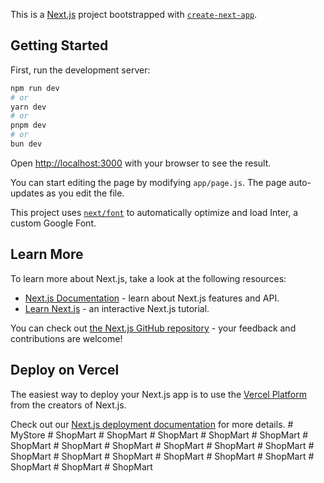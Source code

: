 This is a [Next.js](https://nextjs.org/) project bootstrapped with [`create-next-app`](https://github.com/vercel/next.js/tree/canary/packages/create-next-app).

## Getting Started

First, run the development server:

```bash
npm run dev
# or
yarn dev
# or
pnpm dev
# or
bun dev
```

Open [http://localhost:3000](http://localhost:3000) with your browser to see the result.

You can start editing the page by modifying `app/page.js`. The page auto-updates as you edit the file.

This project uses [`next/font`](https://nextjs.org/docs/basic-features/font-optimization) to automatically optimize and load Inter, a custom Google Font.

## Learn More

To learn more about Next.js, take a look at the following resources:

- [Next.js Documentation](https://nextjs.org/docs) - learn about Next.js features and API.
- [Learn Next.js](https://nextjs.org/learn) - an interactive Next.js tutorial.

You can check out [the Next.js GitHub repository](https://github.com/vercel/next.js/) - your feedback and contributions are welcome!

## Deploy on Vercel

The easiest way to deploy your Next.js app is to use the [Vercel Platform](https://vercel.com/new?utm_medium=default-template&filter=next.js&utm_source=create-next-app&utm_campaign=create-next-app-readme) from the creators of Next.js.

Check out our [Next.js deployment documentation](https://nextjs.org/docs/deployment) for more details.
#   M y S t o r e  
 #   S h o p M a r t  
 #   S h o p M a r t  
 #   S h o p M a r t  
 #   S h o p M a r t  
 #   S h o p M a r t  
 #   S h o p M a r t  
 #   S h o p M a r t  
 #   S h o p M a r t  
 #   S h o p M a r t  
 #   S h o p M a r t  
 #   S h o p M a r t  
 #   S h o p M a r t  
 #   S h o p M a r t  
 #   S h o p M a r t  
 #   S h o p M a r t  
 #   S h o p M a r t  
 #   S h o p M a r t  
 #   S h o p M a r t  
 #   S h o p M a r t  
 #   S h o p M a r t  
 